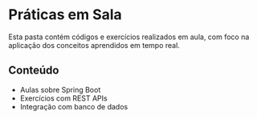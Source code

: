 # Práticas em Sala

Esta pasta contém códigos e exercícios realizados em aula, com foco na aplicação dos conceitos aprendidos em tempo real.

## Conteúdo
- Aulas sobre Spring Boot
- Exercícios com REST APIs
- Integração com banco de dados
